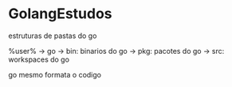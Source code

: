 # GolangEstudos

estruturas de pastas do go

%user%
-> go
    -> bin: binarios do go
    -> pkg: pacotes do go
    -> src: workspaces do go


go mesmo formata o codigo
